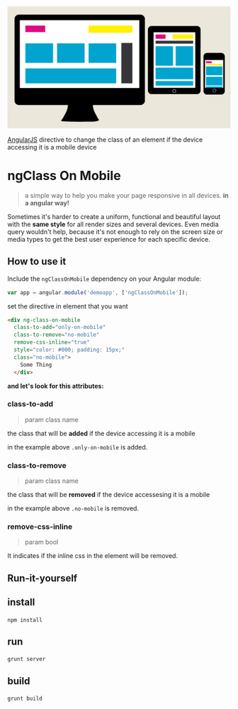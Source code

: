 ![header](https://raw.githubusercontent.com/jhogoforbroke/ng-class-on-mobile/master/examples/ngclass-img-responsive-ilustrator.png)

[AngularJS](http://angularjs.org/) directive to change the class of an element if the device accessing it is a mobile device

# ngClass On Mobile 
> a simple way to help you make your page responsive in all devices. **in a angular way!**


Sometimes it's harder to create a uniform, functional and beautiful layout with the **same style** for all render sizes and several devices. Even media query wouldn't help, because it's not enough to rely on the screen size or media types to get the best user experience for each specific device.


## How to use it

Include the `ngClassOnMobile` dependency on your Angular module:
```javascript
var app = angular.module('demoapp', ['ngClassOnMobile']);
```

set the directive in element that you want
```html
<div ng-class-on-mobile
  class-to-add="only-on-mobile"
  class-to-remove="no-mobile"
  remove-css-inline="true"
  style="color: #000; padding: 15px;"
  class="no-mobile">
    Some Thing
  </div>
```

**and let's look for this attributes:**

### class-to-add
> param class name

the class that will be **added** if the device accessing it is a mobile

in the example above ```.only-on-mobile``` is added.


### class-to-remove
> param class name


the class that will be **removed** if the device accessesing it is a mobile

in the example above ```.no-mobile``` is removed.


### remove-css-inline
> param bool

It indicates if the inline css in the element will be removed.

## Run-it-yourself

install
----------
```npm install```

run
-----
```grunt server```

build
-----
```grunt build```
